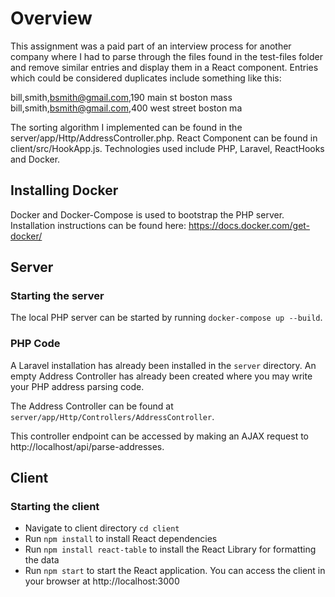 # Overview

This assignment was a paid part of an interview process for another company where I had to parse through the files found in the test-files folder and remove similar entries and display them in a React component. Entries which could be considered duplicates include something like this:

bill,smith,bsmith@gmail.com,190 main st boston mass
bill,smith,bsmith@gmail.com,400 west street boston ma

The sorting algorithm I implemented can be found in the server/app/Http/AddressController.php. React Component can be found in client/src/HookApp.js. Technologies used include PHP, Laravel, ReactHooks and Docker.

## Installing Docker

Docker and Docker-Compose is used to bootstrap the PHP server. Installation instructions can be found here: https://docs.docker.com/get-docker/

## Server

### Starting the server

The local PHP server can be started by running `docker-compose up --build`.

### PHP Code

A Laravel installation has already been installed in the `server` directory. 
An empty Address Controller has already been created where you may write your PHP address parsing code.

The Address Controller can be found at `server/app/Http/Controllers/AddressController`.

This controller endpoint can be accessed by making an AJAX request to http://localhost/api/parse-addresses. 

## Client

### Starting the client

- Navigate to client directory `cd client`
- Run `npm install` to install React dependencies
- Run `npm install react-table` to install the React Library for formatting the data
- Run `npm start` to start the React application. You can access the client in your browser at http://localhost:3000

